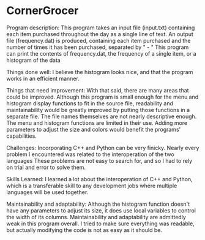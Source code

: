# CornerGrocer
Program description:
This program takes an input file (input.txt) containing each item purchased throughout the day as a single line of text. 
An output file (frequency.dat) is produced, containing each item purchased and the number of times it has been purchased, separated by " - "
This program can print the contents of frequency.dat, the frequency of a single item, or a histogram of the data

Things done well:
I believe the histogram looks nice, and that the program works in an efficient manner.

Things that need improvement:
With that said, there are many areas that could be improved.
Although this program is small enough for the menu and histogram display functions to fit in the source file, readability and maintainability would be greatly improved by putting those functions in a separate file.
The file names themselves are not nearly descriptive enough.
The menu and histogram functions are limited in their use. Adding more parameters to adjust the size and colors would benefit the programs' capabilities.

Challenges:
Incorporating C++ and Python can be very finicky. 
Nearly every problem I encountered was related to the interoperation of the two languages
These problems are not easy to search for, and so I had to rely on trial and error to solve them.

Skills Learned:
I learned a lot about the interoperation of C++ and Python, which is a transferable skill to any development jobs where multiple languages will be used together.

Maintainability and adaptability:
Although the histogram function doesn't have any parameters to adjust its size, it does use local variables to control the width of its columns. 
Maintainability and adaptability are admittedly weak in this program overall. I tried to make sure everything was readable, but actually modifying the code is not as easy as it should be.

